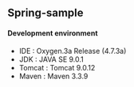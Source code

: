 ## Spring-sample

#### Development environment
* IDE : Oxygen.3a Release (4.7.3a)
* JDK : JAVA SE 9.0.1
* Tomcat : Tomcat 9.0.12
* Maven : Maven 3.3.9
